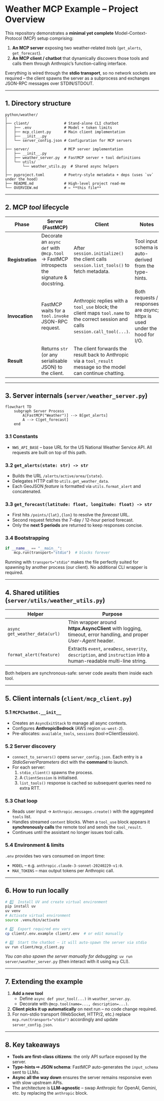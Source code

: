 # Weather MCP Example – Project Overview

This repository demonstrates a **minimal yet complete** Model-Context-Protocol (MCP) setup comprising:

1. **An MCP server** exposing two weather-related *tools* (`get_alerts`, `get_forecast`).
2. **An MCP client / chatbot** that dynamically discovers those tools and calls them through Anthropic’s function-calling interface.

Everything is wired through the **stdio transport**, so no network sockets are required – the client spawns the server as a subprocess and exchanges JSON-RPC messages over STDIN/STDOUT.

---
## 1. Directory structure

```text
python/weather/
│
├── client/                # Stand-alone CLI chatbot
│   ├── .env               # Model + token limits
│   ├── mcp_client.py      # Main client implementation
│   ├── __init__.py
│   └── server_config.json # Configuration for MCP servers
│
├── server/                # MCP server implementation
│   ├── __init__.py
│   ├── weather_server.py  # FastMCP server + tool definitions
│   └── utils/
│       └── weather_utils.py  # Shared async helpers
│
├── pyproject.toml         # Poetry-style metadata + deps (uses `uv` under the hood)
├── README.md              # High-level project read-me
└── OVERVIEW.md            # ← **this file**
```

---
## 2. MCP *tool* lifecycle

| Phase | Server (FastMCP) | Client | Notes |
|-------|------------------|--------|-------|
| **Registration** | Decorate an `async def` with `@mcp.tool` → FastMCP introspects the signature & docstring. | After `session.initialize()` the client calls `session.list_tools()` to fetch metadata. | Tool input schema is auto-derived from the type-hints. |
| **Invocation** | FastMCP waits for a `tool.invoke` JSON-RPC request. | Anthropic replies with a `tool_use` block; the client maps `tool.name` to the correct session and calls `session.call_tool(...)`. | Both requests / responses are *async*; httpx is used under the hood for I/O. |
| **Result** | Returns `str` (or any serialisable JSON) to the client. | The client forwards the result back to Anthropic via a `tool_result` message so the model can continue chatting. | |

---
## 3. Server internals (`server/weather_server.py`)

```mermaid
flowchart TD
    subgraph Server Process
        A[FastMCP("Weather")] --> B[get_alerts]
        A --> C[get_forecast]
    end
```

### 3.1 Constants
* `NWS_API_BASE` – base URL for the US National Weather Service API. All requests are built on top of this path.

### 3.2 `get_alerts(state: str) -> str`
* Builds the URL `/alerts/active/area/{state}`.
* Delegates HTTP call to `utils.get_weather_data`.
* Each GeoJSON *feature* is formatted via `utils.format_alert` and concatenated.

### 3.3 `get_forecast(latitude: float, longitude: float) -> str`
* First hits `/points/{lat},{lon}` to resolve the *forecast* URL.
* Second request fetches the 7-day / 12-hour period forecast.
* Only the **next 5 periods** are returned to keep responses concise.

### 3.4 Bootstrapping

```python
if __name__ == "__main__":
    mcp.run(transport="stdio")  # blocks forever
```

Running with `transport="stdio"` makes the file perfectly suited for spawning by another process (our client). No additional CLI wrapper is required.

---
## 4. Shared utilities (`server/utils/weather_utils.py`)

| Helper | Purpose |
|--------|---------|
| `async get_weather_data(url)` | Thin wrapper around **httpx.AsyncClient** with logging, timeout, error handling, and proper *User-Agent* header. |
| `format_alert(feature)` | Extracts `event`, `areaDesc`, `severity`, `description`, and `instruction` into a human-readable multi-line string. |

Both helpers are synchronous-safe: server code awaits them inside each tool.

---
## 5. Client internals (`client/mcp_client.py`)

### 5.1 `MCPChatBot.__init__`
* Creates an `AsyncExitStack` to manage all async contexts.
* Configures **AnthropicBedrock** (AWS region `us-west-2`).
* Pre-allocates: `available_tools`, `sessions` (tool→ClientSession).

### 5.2 Server discovery
* `connect_to_servers()` opens `server_config.json`. Each entry is a *StdioServerParameters* dict with the **command** to launch.
* For each server:
  1. `stdio_client()` spawns the process.
  2. A `ClientSession` is initialised.
  3. `list_tools()` response is cached so subsequent queries need no extra RTT.

### 5.3 Chat loop
* Reads user input → `Anthropic.messages.create()` with the aggregated `tools` list.
* Handles streamed `content` blocks. When a `tool_use` block appears it **synchronously calls** the remote tool and sends the `tool_result`.
* Continues until the assistant no longer issues tool calls.

### 5.4 Environment & limits
`.env` provides two vars consumed on import time:
* `MODEL` – e.g. `anthropic.claude-3-sonnet-20240229-v1:0`.
* `MAX_TOKENS` – max output tokens per Anthropic call.

---
## 6. How to run locally

```bash
# 1️⃣  Install UV and create virtual environment
pip install uv
uv venv
# Activate virtual environment
source .venv/bin/activate

# 2️⃣  Export required env vars
cp client/.env.example client/.env  # or edit manually

# 3️⃣  Start the chatbot – it will auto-spawn the server via stdio
uv run client/mcp_client.py
```

*You can also spawn the server manually for debugging:* `uv run server/weather_server.py` (then interact with it using `mcp` CLI).

---
## 7. Extending the example

1. **Add a new tool**
   * Define `async def your_tool(...)` in `weather_server.py`.
   * Decorate with `@mcp.tool(name=..., description=...)`.
2. **Client picks it up automatically** on next run – no code change required.
3. For non-stdio transport (WebSocket, HTTP/2, etc.) replace `mcp.run(transport="stdio")` accordingly and update `server_config.json`.

---
## 8. Key takeaways

* **Tools are first-class citizens**: the only API surface exposed by the server.
* **Type-hints ⇨ JSON schema**: FastMCP auto-generates the `input_schema` sent to LLMs.
* **Async all the way down** ensures the server remains responsive even with slow upstream APIs.
* The architecture is **LLM-agnostic** – swap Anthropic for OpenAI, Gemini, etc. by replacing the `anthropic` block.
